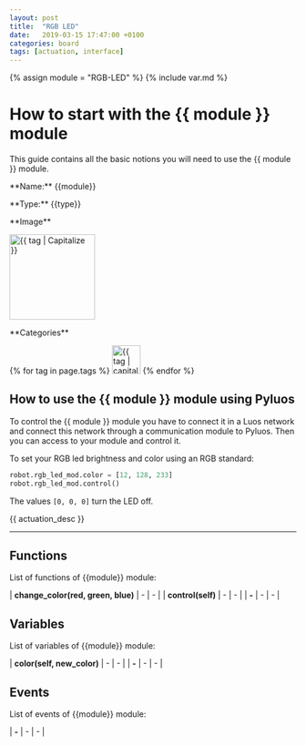 ```yaml
---
layout: post
title:  "RGB LED"
date:   2019-03-15 17:47:00 +0100
categories: board
tags: [actuation, interface]
---
```


{% assign module = "RGB-LED" %}
{% include var.md %}

# How to start with the {{ module }} module

This guide contains all the basic notions you will need to use the {{ module }} module.

<div class="sheet" markdown="1">
<p class="sheet-title" markdown="1">**Name:** {{module}}</p>
<p class="sheet-title" markdown="1">**Type:** {{type}}</p>
<p class="sheet-title" markdown="1">**Image**</p>
<p class="indent" markdown="1"><img height="150" src="/assets/img/{{ module | downcase }}-module.png" alt="{{ tag | Capitalize }}"></p>
<p class="sheet-title" markdown="1">**Categories**</p>
<p class="indent" markdown="1">
{% for tag in page.tags %}
  <a href="{{ "/" | absolute_url }}tags.html"><img height="50" src="/assets/img/sticker-{{ tag }}.png" alt="{{ tag | capitalize }}"></a>
{% endfor %}
</p>
</div>

## How to use the {{ module }} module using Pyluos

To control the {{ module }} module you have to connect it in a Luos network and connect this network through a communication module to Pyluos. Then you can access to your module and control it.

To set your RGB led brightness and color using an RGB standard:

```python
robot.rgb_led_mod.color = [12, 128, 233]
robot.rgb_led_mod.control()
```

The values `[0, 0, 0]` turn the LED off.

{{ actuation_desc }}

----

## Functions
List of functions of {{module}} module:

| **change_color(red, green, blue)** | - | - |
| **control(self)** | - | - |
| **-** | - | - |

## Variables
List of variables of {{module}} module:

| **color(self, new_color)** | - | - |
| **-** | - | - |

## Events
List of events of {{module}} module:

| **-** | - | - |
